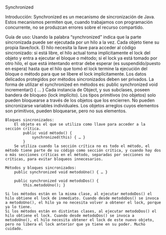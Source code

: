 Synchronized

Introducción:
	Synchronized es un mecanismo de sincronización de Java. Estos mecanismos permiten que, cuando trabajamos con programación concurrente, no se produzcan errores sobre el recurso compartido.

Guía de uso:
	Usando la palabra “synchronized” indica que la parte sincronizada puede ser ejecutada por un hilo a la vez. Cada objeto tiene su propia llave/lock. El hilo necesita la llave para acceder al código sincronizado: si está libre, el hilo actual toma implícitamente el lock del objeto y entra a ejecutar el bloque o método; si el lock ya está tomado por otro hilo, el que está intentando entrar debe esperar (es suspendido/puesto en espera) hasta que el hilo que tomó el lock termine la ejecución del bloque o método para que se libere el lock implícitamente.
	Los datos delicados protegidos por métodos sincronizados deben ser privados.
	La forma de utilizar el synchronized en métodos es:
		public synchronized void incrementar() { … }
	Cada instancia de Object, y sus subclases, poseen bandera de bloqueo (lock implícito). Los tipos primitivos (no objetos) solo pueden bloquearse a través de los objetos que los encierren. No pueden sincronizarse variables individuales. Los objetos arreglos cuyos elementos son primitivos, pueden bloquearse, pero no sus elementos.

	Bloques sincronizados:
		El objeto es el que se utiliza como llave para acceder a la sección crítica.
			public void método() {
				synchronized(this) { … }
			}
		Se utiliza cuando la sección crítica no es todo el método, el método tiene parte de su código como sección crítica, y cuando hay dos o más secciones críticas en el método, separadas por secciones no críticas, para evitar bloqueos innecesarios.

	Métodos y bloques sincronizados:
		public synchronized void metodoUno() { … }

		public synchronized void metodoDos() {
			this.metodoUno(); }

	Si los métodos están en la misma clase, al ejecutar metodoDos() el hilo obtiene el lock de inmediato. Cuando desde metodoDos() se invoca a metodoUno(), el hilo ya no necesita volver a obtener el lock, porque ya lo tiene.
	Si los métodos están en distintas clases, al ejecutar metodoDos() el hilo obtiene el lock. Cuando desde metodoDos() se invoca a metodoUno(), el hilo necesita obtener el lock de este nuevo objeto, pero no libera el lock anterior que ya tiene en su poder. Mucho cuidado.
